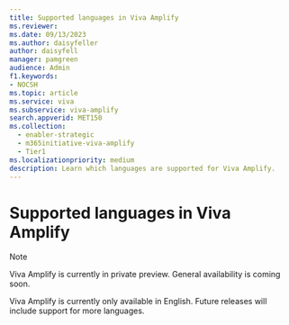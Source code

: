 ```yaml
---
title: Supported languages in Viva Amplify
ms.reviewer:
ms.date: 09/13/2023
ms.author: daisyfeller
author: daisyfell
manager: pamgreen
audience: Admin
f1.keywords:
- NOCSH
ms.topic: article
ms.service: viva
ms.subservice: viva-amplify
search.appverid: MET150
ms.collection:
  - enabler-strategic
  - m365initiative-viva-amplify
  - Tier1
ms.localizationpriority: medium
description: Learn which languages are supported for Viva Amplify.
---
```

# Supported languages in Viva Amplify

>[!NOTE]
>Viva Amplify is currently in private preview. General availability is coming soon.
  
Viva Amplify is currently only available in English. Future releases will include support for more languages.
